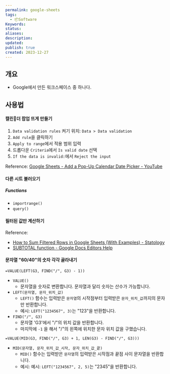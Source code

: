 ```yaml
---
permalink: google-sheets
tags:
  - 📦Software
Keywords: 
status: 
aliases: 
description: 
updated: 
publish: true
created: 2023-12-27
---
```



## 개요
- Google에서 만든 워크스페이스 중 하나다. 

## 사용법
#### 캘린더 팝업 뜨게 만들기

1. `Data validation rules` 켜기
   위치: `Data > Data validation`
2. `Add rule`을 클릭하기 
3. `Apply to range`에서 적용 범위 입력
4. 드롭다운 `Criteria`에서 `Is valid date` 선택
5. `If the data is invalid:`에서 `Reject the input`


Reference: [Google Sheets - Add a Pop-Up Calendar Date Picker - YouTube](https://www.youtube.com/watch?v=7ywMarY4oNQ)

#### 다른 시트 불러오기
##### Functions
- `importrange()`
- `query()`


#### 필터된 값만 계산하기
Reference:
- [How to Sum Filtered Rows in Google Sheets (With Examples) - Statology](https://www.statology.org/google-sheets-sum-filtered-rows/)
- [SUBTOTAL function - Google Docs Editors Help](https://support.google.com/docs/answer/3093649?hl=en)


#### 문자열 "60/40"의 숫자 각각 골라내기
```formula
=VALUE(LEFT(G3, FIND("/", G3) - 1))
```
- `VALUE()`
	- 문자열을 숫자로 변환합니다. 문자열과 달리 숫자는 산수가 가능합니다. 
- `LEFT(문자열, 문자_위치_값)`
	- `LEFT()` 함수는 입력받은 `문자열`의 시작점부터 입력받은 `문자_위치_값`까지의 문자만 반환합니다. 
	- 예시: `LEFT("1234567", 3)`는 "123"을 반환합니다. 
- `FIND("/", G3)`
	- 문자열 'G3'에서 "/"의 위치 값을 반환합니다. 
	- 마지막에 `-1` 을 해서 "/"의 왼쪽에 위치한 문자 위치 값을 구했습니다. 


```formula
=VALUE(MID(G3, FIND("/", G3) + 1, LEN(G3) - FIND("/", G3)))
```
- `MID(문자열, 문자_위치_값_시작, 문자_위치_값_끝)`
	- `MID()` 함수는 입력받은 `문자열`의 입력받은 시작점과 끝점 사이 문자열을 반환합니다. 
	- 예시: 예시: `LEFT("1234567", 2, 5)`는 "2345"을 반환합니다. 